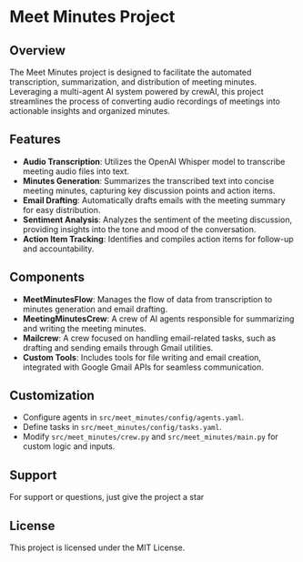 # Meet Minutes Project

## Overview

The Meet Minutes project is designed to facilitate the automated transcription, summarization, and distribution of meeting minutes. Leveraging a multi-agent AI system powered by crewAI, this project streamlines the process of converting audio recordings of meetings into actionable insights and organized minutes.

## Features

- **Audio Transcription**: Utilizes the OpenAI Whisper model to transcribe meeting audio files into text.
- **Minutes Generation**: Summarizes the transcribed text into concise meeting minutes, capturing key discussion points and action items.
- **Email Drafting**: Automatically drafts emails with the meeting summary for easy distribution.
- **Sentiment Analysis**: Analyzes the sentiment of the meeting discussion, providing insights into the tone and mood of the conversation.
- **Action Item Tracking**: Identifies and compiles action items for follow-up and accountability.

## Components

- **MeetMinutesFlow**: Manages the flow of data from transcription to minutes generation and email drafting.
- **MeetingMinutesCrew**: A crew of AI agents responsible for summarizing and writing the meeting minutes.
- **Mailcrew**: A crew focused on handling email-related tasks, such as drafting and sending emails through Gmail utilities.
- **Custom Tools**: Includes tools for file writing and email creation, integrated with Google Gmail APIs for seamless communication.


## Customization

- Configure agents in `src/meet_minutes/config/agents.yaml`.
- Define tasks in `src/meet_minutes/config/tasks.yaml`.
- Modify `src/meet_minutes/crew.py` and `src/meet_minutes/main.py` for custom logic and inputs.

## Support

For support or questions, just give the project a star

## License

This project is licensed under the MIT License.